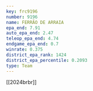 ```yaml
---
key: frc9196
number: 9196
name: FERRÃO DE ARRAIA
epa_end: 7.91
auto_epa_end: 2.47
teleop_epa_end: 4.74
endgame_epa_end: 0.7
winrate: 0.375
district_epa_rank: 1424
district_epa_percentile: 0.2093
type: Team
---
```

[[2024brbr]]
